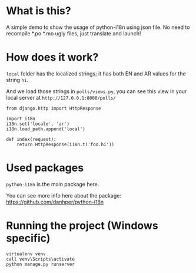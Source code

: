 # What is this?

A simple demo to show the usage of python-i18n using json file. No need to recompile *.po *.mo ugly files, just translate and launch!

# How does it work?

`local` folder has the localized strings; it has both EN and AR values for the string `hi`.

And we load those strings in `polls/views.py`, you can see this view in your local server at `http://127.0.0.1:8000/polls/`

```
from django.http import HttpResponse

import i18n
i18n.set('locale', 'ar')
i18n.load_path.append('local')

def index(request):
    return HttpResponse(i18n.t('foo.hi'))
```

# Used packages

`python-i18n` is the main package here.

You can see more info here about the package: https://github.com/danhper/python-i18n

# Running the project (Windows specific)

```
virtualenv venv
call venv\Scripts\activate
python manage.py runserver
```